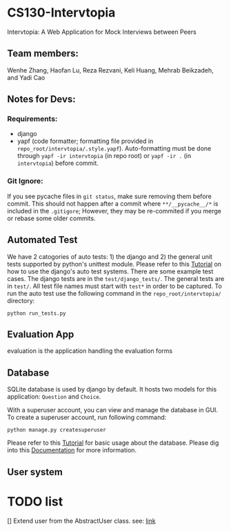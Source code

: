 # CS130-Intervtopia
Intervtopia: A Web Application for Mock Interviews between Peers

## Team members:
Wenhe Zhang, Haofan Lu, Reza Rezvani, Keli Huang, Mehrab Beikzadeh, and Yadi Cao

## Notes for Devs:
### Requirements:
- django
- yapf (code formatter; formatting file provided in `repo_root/intervtopia/.style.yapf`). Auto-formatting must be done through `yapf -ir intervtopia` (in repo root) or `yapf -ir .` (in `intervtopia`) before commit.

### Git Ignore:
If you see pycache files in `git status`, make sure removing them before commit. This should not happen after a commit where `**/__pycache__/*` is included in the `.gitigore`; However, they may be re-commited if you merge or rebase some older commits.


## Automated Test
We have 2 catogories of auto tests: 1) the django and 2) the general unit tests supported by python's unittest module.
Please refer to this [Tutorial](https://docs.djangoproject.com/en/4.1/intro/tutorial05/) on how to use the django's auto test systems. There are some example test cases.
The django tests are in the `test/django_tests/`. The general tests are in `test/`. All test file names must start with `test*` in order to be captured.
To run the auto test use the following command in the `repo_root/intervtopia/` directory:
```
python run_tests.py
```

## Evaluation App
evaluation is the application handling the evaluation forms


## Database

SQLite database is used by django by default. It hosts two models for this application: `Question` and `Choice`.

With a superuser account, you can view and manage the database in GUI. To create a superuser account, run following command: 
```
python manage.py createsuperuser
```
Please refer to this [Tutorial](https://docs.djangoproject.com/en/4.1/intro/tutorial02/) for basic usage about the database.
Please dig into this [Documentation](https://docs.djangoproject.com/en/4.1/ref/databases/#sqlite-notes) for more information.


## User system
# TODO list
[] Extend user from the AbstractUser class. see: [link](https://dontrepeatyourself.org/post/django-custom-user-model-extending-abstractuser/)